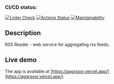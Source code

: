 ### CI/CD status:
[![Linter Check](https://github.com/zhenia-chugaev/rss/actions/workflows/linter-check.yml/badge.svg)](https://github.com/zhenia-chugaev/rss/actions/workflows/linter-check.yml)
[![Actions Status](https://github.com/anorone/frontend-project-11/workflows/hexlet-check/badge.svg)](https://github.com/anorone/frontend-project-11/actions)
[![Maintainability](https://api.codeclimate.com/v1/badges/53a65528c9f88a33ae98/maintainability)](https://codeclimate.com/github/zhenia-chugaev/rss/maintainability)

## Description
RSS Reader - web service for aggregating rss feeds.

## Live demo
The app is available at [https://aggrssor.vercel.app/](https://aggrssor.vercel.app/)
